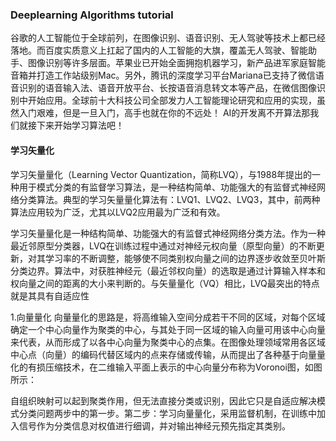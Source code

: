 ### Deeplearning Algorithms tutorial
谷歌的人工智能位于全球前列，在图像识别、语音识别、无人驾驶等技术上都已经落地。而百度实质意义上扛起了国内的人工智能的大旗，覆盖无人驾驶、智能助手、图像识别等许多层面。苹果业已开始全面拥抱机器学习，新产品进军家庭智能音箱并打造工作站级别Mac。另外，腾讯的深度学习平台Mariana已支持了微信语音识别的语音输入法、语音开放平台、长按语音消息转文本等产品，在微信图像识别中开始应用。全球前十大科技公司全部发力人工智能理论研究和应用的实现，虽然入门艰难，但是一旦入门，高手也就在你的不远处！
AI的开发离不开算法那我们就接下来开始学习算法吧！

#### 学习矢量化

学习矢量量化（Learning Vector Quantization，简称LVQ），与1988年提出的一种用于模式分类的有监督学习算法，是一种结构简单、功能强大的有监督式神经网络分类算法。典型的学习矢量量化算法有：LVQ1、LVQ2、LVQ3，其中，前两种算法应用较为广泛，尤其以LVQ2应用最为广泛和有效。  

学习矢量量化是一种结构简单、功能强大的有监督式神经网络分类方法。作为一种最近邻原型分类器，LVQ在训练过程中通过对神经元权向量（原型向量）的不断更新，对其学习率的不断调整，能够使不同类别权向量之间的边界逐步收敛至贝叶斯分类边界。算法中，对获胜神经元（最近邻权向量）的选取是通过计算输入样本和权向量之间的距离的大小来判断的。与矢量量化（VQ）相比，LVQ最突出的特点就是其具有自适应性 

1.向量量化
向量量化的思路是，将高维输入空间分成若干不同的区域，对每个区域确定一个中心向量作为聚类的中心，与其处于同一区域的输入向量可用该中心向量来代表，从而形成了以各中心向量为聚类中心的点集。在图像处理领域常用各区域中心点（向量）的编码代替区域内的点来存储或传输，从而提出了各种基于向量量化的有损压缩技术，在二维输入平面上表示的中心向量分布称为Voronoi图，如图所示：


自组织映射可以起到聚类作用，但无法直接分类或识别，因此它只是自适应解决模式分类问题两步中的第一步。第二步：学习向量量化，采用监督机制，在训练中加入信号作为分类信息对权值进行细调，并对输出神经元预先指定其类别。

